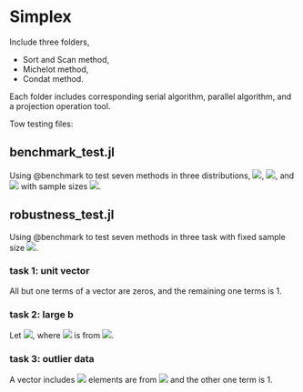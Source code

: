 # Simplex
Include three folders,
- Sort and Scan method,
- Michelot method,
- Condat method.

Each folder includes corresponding serial algorithm, parallel algorithm, and a projection operation tool.

Tow testing files:
## benchmark_test.jl
Using @benchmark to test seven methods in three distributions, <img src="https://render.githubusercontent.com/render/math?math=\large U[0,1]">, <img src="https://render.githubusercontent.com/render/math?math=\large N(0,1)">, and <img src="https://render.githubusercontent.com/render/math?math=\large N(0,10^{-3})"> with sample sizes <img src="https://render.githubusercontent.com/render/math?math=\large n=10^5,5\times 10^5,...,10^8">.

## robustness_test.jl
Using @benchmark to test seven methods in three task with fixed sample size <img src="https://render.githubusercontent.com/render/math?math=\large n=10^6">.

### task 1: unit vector
All but one terms of a vector are zeros, and the remaining one terms is 1.

### task 2: large b
Let <img src="https://render.githubusercontent.com/render/math?math=\large b=8\}">, where <img src="https://render.githubusercontent.com/render/math?math=\large b\}"> is from <img src="https://render.githubusercontent.com/render/math?math=\large \Delta_b:=\{v\in\mathbb{R}^n\ |\ \sum_{i=1}^{n}v_i=b\}">.

### task 3: outlier data
A vector includes <img src="https://render.githubusercontent.com/render/math?math=\large n-1\}"> elements are from <img src="https://render.githubusercontent.com/render/math?math=\large N(0,10^{-3})\}"> and the other one term is 1.
